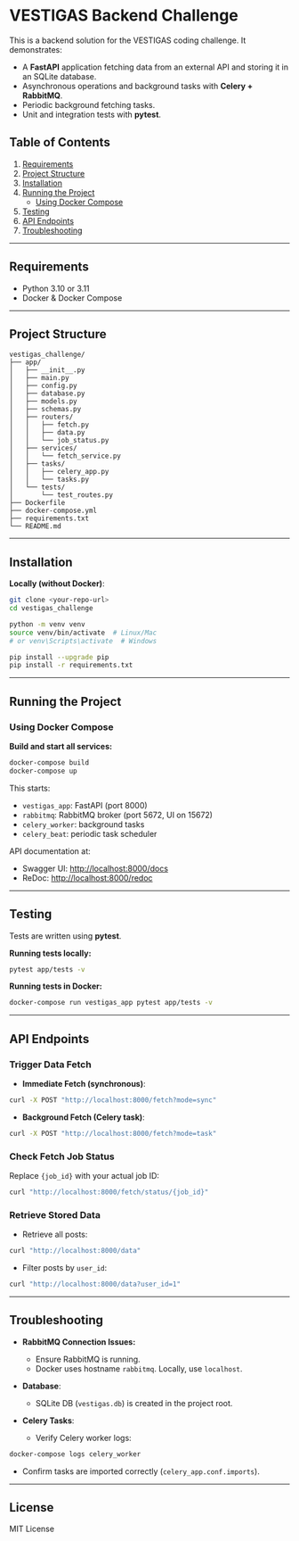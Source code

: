 # VESTIGAS Backend Challenge

This is a backend solution for the VESTIGAS coding challenge. It demonstrates:

- A **FastAPI** application fetching data from an external API and storing it in an SQLite database.
- Asynchronous operations and background tasks with **Celery + RabbitMQ**.
- Periodic background fetching tasks.
- Unit and integration tests with **pytest**.

## Table of Contents

1. [Requirements](#requirements)
2. [Project Structure](#project-structure)
3. [Installation](#installation)
4. [Running the Project](#running-the-project)
   - [Using Docker Compose](#using-docker-compose)
5. [Testing](#testing)
6. [API Endpoints](#api-endpoints)
7. [Troubleshooting](#troubleshooting)

---

## Requirements

- Python 3.10 or 3.11
- Docker & Docker Compose

---

## Project Structure

```
vestigas_challenge/
├── app/
│   ├── __init__.py
│   ├── main.py
│   ├── config.py
│   ├── database.py
│   ├── models.py
│   ├── schemas.py
│   ├── routers/
│   │   ├── fetch.py
│   │   ├── data.py
│   │   └── job_status.py
│   ├── services/
│   │   └── fetch_service.py
│   ├── tasks/
│   │   ├── celery_app.py
│   │   └── tasks.py
│   └── tests/
│       └── test_routes.py
├── Dockerfile
├── docker-compose.yml
├── requirements.txt
└── README.md
```

---

## Installation

**Locally (without Docker)**:

```bash
git clone <your-repo-url>
cd vestigas_challenge

python -m venv venv
source venv/bin/activate  # Linux/Mac
# or venv\Scripts\activate  # Windows

pip install --upgrade pip
pip install -r requirements.txt
```

---

## Running the Project

### Using Docker Compose

**Build and start all services:**

```bash
docker-compose build
docker-compose up
```

This starts:

- `vestigas_app`: FastAPI (port 8000)
- `rabbitmq`: RabbitMQ broker (port 5672, UI on 15672)
- `celery_worker`: background tasks
- `celery_beat`: periodic task scheduler

API documentation at:

- Swagger UI: [http://localhost:8000/docs](http://localhost:8000/docs)
- ReDoc: [http://localhost:8000/redoc](http://localhost:8000/redoc)

---

## Testing

Tests are written using **pytest**.

**Running tests locally:**

```bash
pytest app/tests -v
```

**Running tests in Docker:**

```bash
docker-compose run vestigas_app pytest app/tests -v
```

---

## API Endpoints

### Trigger Data Fetch

- **Immediate Fetch (synchronous)**:

```bash
curl -X POST "http://localhost:8000/fetch?mode=sync"
```

- **Background Fetch (Celery task)**:

```bash
curl -X POST "http://localhost:8000/fetch?mode=task"
```

### Check Fetch Job Status

Replace `{job_id}` with your actual job ID:

```bash
curl "http://localhost:8000/fetch/status/{job_id}"
```

### Retrieve Stored Data

- Retrieve all posts:

```bash
curl "http://localhost:8000/data"
```

- Filter posts by `user_id`:

```bash
curl "http://localhost:8000/data?user_id=1"
```

---

## Troubleshooting

- **RabbitMQ Connection Issues:**
  - Ensure RabbitMQ is running.
  - Docker uses hostname `rabbitmq`. Locally, use `localhost`.

- **Database**:
  - SQLite DB (`vestigas.db`) is created in the project root.

- **Celery Tasks**:
  - Verify Celery worker logs:

```bash
docker-compose logs celery_worker
```

- Confirm tasks are imported correctly (`celery_app.conf.imports`).

---

## License

MIT License